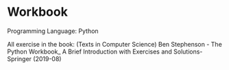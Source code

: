 # Workbook

Programming Language: Python

All exercise in the book: (Texts in Computer Science) Ben Stephenson - The Python Workbook_ A Brief Introduction with Exercises and Solutions-Springer (2019-08)

